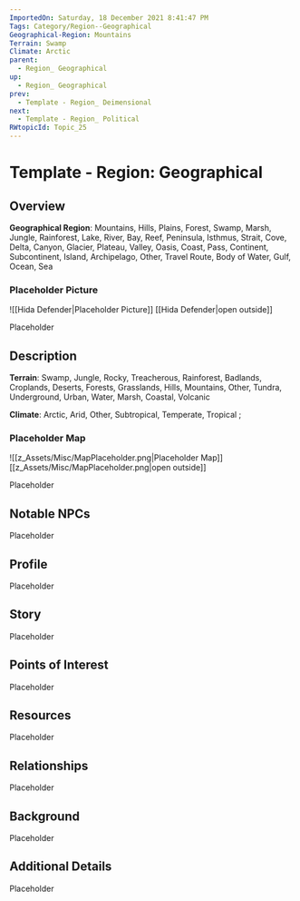 ```yaml
---
ImportedOn: Saturday, 18 December 2021 8:41:47 PM
Tags: Category/Region--Geographical
Geographical-Region: Mountains
Terrain: Swamp
Climate: Arctic
parent:
  - Region_ Geographical
up:
  - Region_ Geographical
prev:
  - Template - Region_ Deimensional
next:
  - Template - Region_ Political
RWtopicId: Topic_25
---
```

# Template - Region: Geographical
## Overview
**Geographical Region**: Mountains, Hills, Plains, Forest, Swamp, Marsh, Jungle, Rainforest, Lake, River, Bay, Reef, Peninsula, Isthmus, Strait, Cove, Delta, Canyon, Glacier, Plateau, Valley, Oasis, Coast, Pass, Continent, Subcontinent, Island, Archipelago, Other, Travel Route, Body of Water, Gulf, Ocean, Sea

### Placeholder Picture
![[Hida Defender|Placeholder Picture]]
[[Hida Defender|open outside]]

Placeholder

## Description
**Terrain**: Swamp, Jungle, Rocky, Treacherous, Rainforest, Badlands, Croplands, Deserts, Forests, Grasslands, Hills, Mountains, Other, Tundra, Underground, Urban, Water, Marsh, Coastal, Volcanic

**Climate**: Arctic, Arid, Other, Subtropical, Temperate, Tropical ;

### Placeholder Map
![[z_Assets/Misc/MapPlaceholder.png|Placeholder Map]]
[[z_Assets/Misc/MapPlaceholder.png|open outside]]

Placeholder

## Notable NPCs
Placeholder

## Profile
Placeholder

## Story
Placeholder

## Points of Interest
Placeholder

## Resources
Placeholder

## Relationships
Placeholder

## Background
Placeholder

## Additional Details
Placeholder

